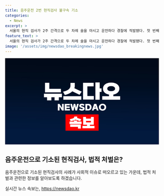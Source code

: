 ```yaml
---
title: 음주운전 2번 현직검사 불구속 기소
categories:
  - News
excerpt: >
  서울의 현직 검사가 2주 간격으로 두 차례 술을 마시고 운전하다 경찰에 적발됐다. 첫 번째 적발 후 2주가 지나자 또 다시 음주운전을 하며 사고를 낸 것으로 확인됐다. 해당 검사는 불구속으로 기소되었고, 대검찰청은 법무부에 직무 정지를 요청했다. 이러한 사실들이 불구속 기소된 현직 검사의 무책임한 행동에 대한 사회적인 우려를 불러일으키고 있다.
feature_text: >
  서울의 현직 검사가 2주 간격으로 두 차례 술을 마시고 운전하다 경찰에 적발됐다. 첫 번째 적발 후 2주가 지나자 또 다시 음주운전을 하며 사고를 낸 것으로 확인됐다. 해당 검사는 불구속으로 기소되었고, 대검찰청은 법무부에 직무 정지를 요청했다. 이러한 사실들이 불구속 기소된 현직 검사의 무책임한 행동에 대한 사회적인 우려를 불러일으키고 있다.
image: '/assets/img/newsdao_breakingnews.jpg'
---
```


<p><img src="/assets/img/newsdao_breakingnews.jpg" alt="ontimetimes 속보" /></p>

<h2 data-ke-size="size26">음주운전으로 기소된 현직검사, 법적 처벌은?</h2>

<p>음주운전으로 기소된 현직검사의 사례가 사회적 이슈로 떠오르고 있는 가운데, 법적 처벌과 관련한 정보를 알아보도록 하겠습니다.</p>

<p data-ke-size="size16"></p>
실시간 뉴스 속보는, <a href="https://newsdao.kr" rel="dofollow">https://newsdao.kr</a>



